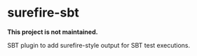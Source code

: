 # surefire-sbt

**This project is not maintained.**

SBT plugin to add surefire-style output for SBT test executions.
